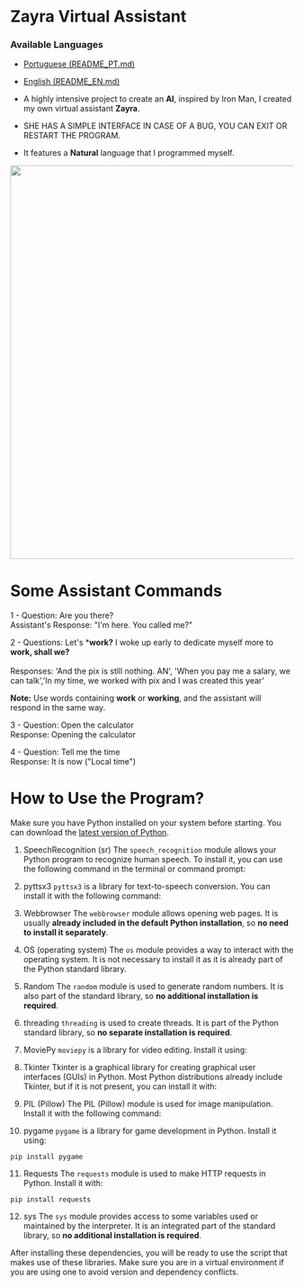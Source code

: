 # Zayra Virtual Assistant
### Available Languages
- [Portuguese (README_PT.md)](README_PT.md)
- [English (README_EN.md)](README_EN.md)

- A highly intensive project to create an **AI**, inspired by Iron Man, I created my own virtual assistant **Zayra**.

- SHE HAS A SIMPLE INTERFACE IN CASE OF A BUG, YOU CAN EXIT OR RESTART THE PROGRAM.
- It features a **Natural** language that I programmed myself.
<img width="700" src="https://blogger.googleusercontent.com/img/b/R29vZ2xl/AVvXsEiE4YW-XLsH-cZfvYhIS3TbDfgYwIjddwHf4qObyWE2C2qalfTNdHyTZLJqOBlVE9rEqSHkJZx_Npum2pT6QnJUdsQhx1XS6bDJ44K_cvecXFPpeEAcOaXx-WMsW3QiklCQ_nZ9FV5GUpYeUS8SGPt-O5HPoxqOEqX8AyZEflhiPgnfno9flLWD3lIG2Ylh/s1920/zayra.png" />

# Some Assistant Commands

1 - Question: Are you there?<br />
   Assistant's Response: "I'm here. You called me?"

2 - Questions: Let's ***work?** I woke up early to dedicate myself more to **work, shall we?**<br/><br/>
   Responses: 'And the pix is still nothing. AN',  'When you pay me a salary, we can talk','In my time, we worked with pix and I was created this year'<br/>
   
   **Note:** Use words containing **work** or **working**, and the assistant will respond in the same way.<br/>

3 - Question: Open the calculator<br/>
   Response: Opening the calculator

4 - Question: Tell me the time<br/>
   Response: It is now ("Local time")

# How to Use the Program?

Make sure you have Python installed on your system before starting. You can download the [latest version of Python](https://www.python.org/downloads/).

1. SpeechRecognition (sr)
   The `speech_recognition` module allows your Python program to recognize human speech. To install it, you can use the following command in the terminal or command prompt:


2. pyttsx3
`pyttsx3` is a library for text-to-speech conversion. You can install it with the following command:


3. Webbrowser
The `webbrowser` module allows opening web pages. It is usually **already included in the default Python installation**, so **no need to install it separately**.

4. OS (operating system)
The `os` module provides a way to interact with the operating system. It is not necessary to install it as it is already part of the Python standard library.

5. Random
The `random` module is used to generate random numbers. It is also part of the standard library, so **no additional installation is required**.

6. threading
`threading` is used to create threads. It is part of the Python standard library, so **no separate installation is required**.

7. MoviePy
`moviepy` is a library for video editing. Install it using:


8. Tkinter
Tkinter is a graphical library for creating graphical user interfaces (GUIs) in Python. Most Python distributions already include Tkinter, but if it is not present, you can install it with:


9. PIL (Pillow)
The PIL (Pillow) module is used for image manipulation. Install it with the following command:


10. pygame
 `pygame` is a library for game development in Python. Install it using:

 ```
 pip install pygame
 ```

11. Requests
 The `requests` module is used to make HTTP requests in Python. Install it with:

 ```
 pip install requests
 ```

12. sys
 The `sys` module provides access to some variables used or maintained by the interpreter. It is an integrated part of the standard library, so **no additional installation is required**.

After installing these dependencies, you will be ready to use the script that makes use of these libraries. Make sure you are in a virtual environment if you are using one to avoid version and dependency conflicts.
